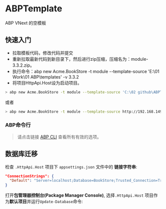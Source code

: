 # ABPTemplate
ABP VNext 的空模板

## 快速入门

- 拉取模板代码，修改代码并提交
- 重新拉取最新代码到新目录下，然后进行zip压缩，压缩名为：module-3.3.2.zip。
- 执行命令：abp new Acme.BookStore -t module --template-source 'E:\01 Work\01 ABP\templates' -v 3.3.2
- 将项目HttpApi.Host设为启动项目。

````bash
> abp new Acme.BookStore -t module --template-source 'C:\02 github\ABPTemplate' -v 3.3.2
````
或者
````bash
> abp new Acme.BookStore -t module --template-source http://192.168.149.72:8900/baison/module-3.3.2.zip -v 3.3.2 --skip-cli-version-check
````

### ABP命令行
> 请点击链接 [ABP CLI](https://docs.abp.io/en/abp/latest/CLI) 查看所有有效的选项。


## 数据库迁移

检查 `.HttpApi.Host` 项目下 `appsettings.json` 文件中的 **链接字符串**:

````json
"ConnectionStrings": {
  "Default": "Server=localhost;Database=BookStore;Trusted_Connection=True"
}
````

打开**包管理器控制台(Package Manager Console)**, 选择`.HttpApi.Host` 项目作为**默认项目**并运行`Update-Database`命令:


